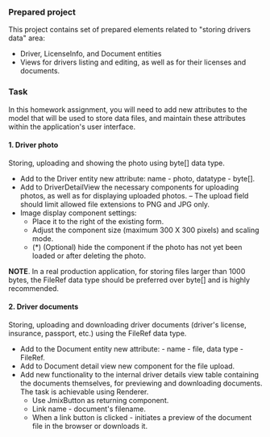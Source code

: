 ### Prepared project
This project contains set of prepared elements related to "storing drivers data" area:
- Driver, LicenseInfo, and Document entities
- Views for drivers listing and editing, as well as for their licenses and documents.

### Task
In this homework assignment, you will need to add new attributes to the model that will be used to store data files, and maintain these attributes within the application's user interface.

#### 1. Driver photo
Storing, uploading and showing the photo using byte[] data type.

- Add to the Driver entity new attribute: name - photo, datatype - byte[].
- Add to DriverDetailView the necessary components for uploading photos, as well as for displaying uploaded photos.
– The upload field should limit allowed file extensions to PNG and JPG only.
- Image display component settings:
    - Place it to the right of the existing form.
    - Adjust the component size (maximum 300 X 300 pixels) and scaling mode.
    - (*) (Optional) hide the component if the photo has not yet been loaded or after deleting the photo.

**NOTE**. In a real production application, for storing files larger than 1000 bytes, the FileRef data type should be preferred over byte[] and is highly recommended.

#### 2. Driver documents
Storing, uploading and downloading driver documents (driver's license, insurance, passport, etc.) using the FileRef data type.

- Add to the Document entity new attribute: - name - file, data type - FileRef.
- Add to Document detail view new component for the file upload.
- Add new functionality to the internal driver details view table containing the documents themselves, for previewing and downloading documents.
  The task is achievable using Renderer.
    - Use JmixButton as returning component.
    - Link name - document's filename.
    - When a link button is clicked - initiates a preview of the document file in the browser or downloads it.
